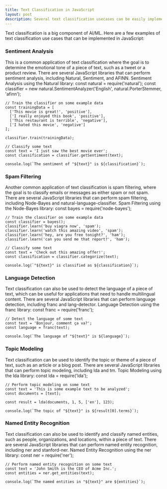 ```yaml
---
title: Text Classification in JavaScript
layout: post
description: Several text classification usecases can be easily implemented in JavaScript using a plathora of libraries.
---
```

Text classification is a big component of AI/ML. Here are a few examples of text classification use cases that can be implemented in JavaScript:

### Sentiment Analysis
This is a common application of text classification where the goal is to determine the emotional tone of a piece of text, such as a tweet or a product review. There are several JavaScript libraries that can perform sentiment analysis, including Natural, Sentiment, and AFINN. Sentiment Analysis using the Natural library:
    const natural = require('natural');
    const classifier = new natural.SentimentAnalyzer('English', natural.PorterStemmer, 'afinn');

    // Train the classifier on some example data
    const trainingData = [
      ['This movie is great!', 'positive'],
      ['I really enjoyed this book', 'positive'],
      ['This restaurant is terrible', 'negative'],
      ['I hated this movie', 'negative']
    ];

    classifier.train(trainingData);

    // Classify some text
    const text = 'I just saw the best movie ever';
    const classification = classifier.getSentiment(text);

    console.log(`The sentiment of "${text}" is ${classification}`);


### Spam Filtering
Another common application of text classification is spam filtering, where the goal is to classify emails or messages as either spam or not spam. There are several JavaScript libraries that can perform spam filtering, including Node-Bayes and natural-language-classifier. Spam Filtering using the Node-Bayes library:
    const bayes = require('node-bayes');

    // Train the classifier on some example data
    const classifier = bayes();
    classifier.learn('buy viagra now', 'spam');
    classifier.learn('watch this amazing video', 'spam');
    classifier.learn('hey, are you free tonight?', 'ham');
    classifier.learn('can you send me that report?', 'ham');

    // Classify some text
    const text = 'Check out this amazing offer!';
    const classification = classifier.categorize(text);

    console.log(`"${text}" is classified as ${classification}`);


### Language Detection
Text classification can also be used to detect the language of a piece of text, which can be useful for applications that need to handle multilingual content. There are several JavaScript libraries that can perform language detection, including franc and lang-detector. Language Detection using the franc library:
    const franc = require('franc');

    // Detect the language of some text
    const text = 'Bonjour, comment ça va?';
    const language = franc(text);

    console.log(`The language of "${text}" is ${language}`);

### Topic Modeling
Text classification can be used to identify the topic or theme of a piece of text, such as an article or a blog post. There are several JavaScript libraries that can perform topic modeling, including lda and tm. Topic Modeling using the lda library:
    const lda = require('lda');

    // Perform topic modeling on some text
    const text = 'This is some example text to be analyzed';
    const documents = [text];

    const result = lda(documents, 1, 5, ['en'], 123);

    console.log(`The topic of "${text}" is ${result[0].terms}`);


### Named Entity Recognition
Text classification can also be used to identify and classify named entities, such as people, organizations, and locations, within a piece of text. There are several JavaScript libraries that can perform named entity recognition, including ner and stanford-ner. Named Entity Recognition using the ner library:
    const ner = require('ner');

    // Perform named entity recognition on some text
    const text = 'John Smith is the CEO of Acme Inc.';
    const entities = ner.get_entities(text);

    console.log(`The named entities in "${text}" are ${entities}`);
